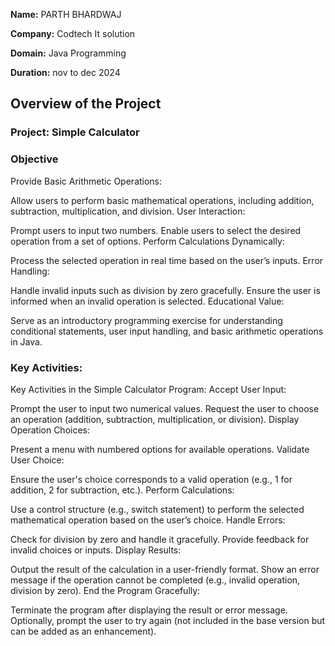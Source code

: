 **Name:** PARTH BHARDWAJ

**Company:** Codtech It solution

**Domain:** Java Programming

**Duration:** nov to dec 2024

## Overview of the Project

### Project: Simple Calculator

### Objective
Provide Basic Arithmetic Operations:

Allow users to perform basic mathematical operations, including addition, subtraction, multiplication, and division.
User Interaction:

Prompt users to input two numbers.
Enable users to select the desired operation from a set of options.
Perform Calculations Dynamically:

Process the selected operation in real time based on the user’s inputs.
Error Handling:

Handle invalid inputs such as division by zero gracefully.
Ensure the user is informed when an invalid operation is selected.
Educational Value:

Serve as an introductory programming exercise for understanding conditional statements, user input handling, and basic arithmetic operations in Java.

### Key Activities:
Key Activities in the Simple Calculator Program:
Accept User Input:

Prompt the user to input two numerical values.
Request the user to choose an operation (addition, subtraction, multiplication, or division).
Display Operation Choices:

Present a menu with numbered options for available operations.
Validate User Choice:

Ensure the user's choice corresponds to a valid operation (e.g., 1 for addition, 2 for subtraction, etc.).
Perform Calculations:

Use a control structure (e.g., switch statement) to perform the selected mathematical operation based on the user’s choice.
Handle Errors:

Check for division by zero and handle it gracefully.
Provide feedback for invalid choices or inputs.
Display Results:

Output the result of the calculation in a user-friendly format.
Show an error message if the operation cannot be completed (e.g., invalid operation, division by zero).
End the Program Gracefully:

Terminate the program after displaying the result or error message.
Optionally, prompt the user to try again (not included in the base version but can be added as an enhancement).
